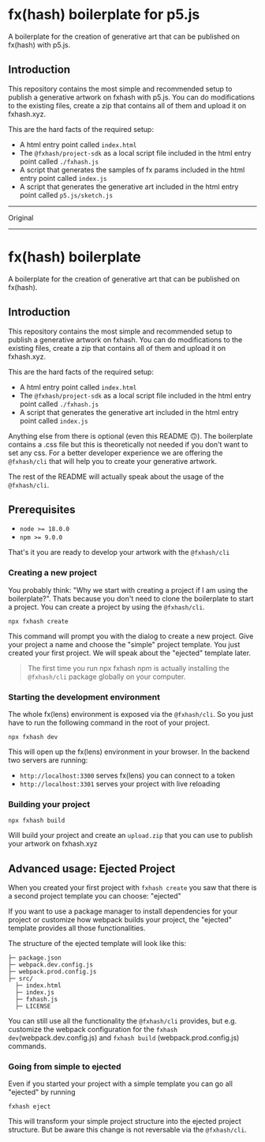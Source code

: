 # fx(hash) boilerplate for p5.js

A boilerplate for the creation of generative art that can be published on fx(hash) with p5.js.

## Introduction

This repository contains the most simple and recommended setup to publish a generative artwork on fxhash with p5.js.
You can do modifications to the existing files, create a zip that contains all of them and upload it on fxhash.xyz.

This are the hard facts of the required setup:
- A html entry point called `index.html`
- The `@fxhash/project-sdk` as a local script file included in the html entry point called `./fxhash.js`
- A script that generates the samples of fx params included in the html entry point called `index.js`
- A script that generates the generative art included in the html entry point called `p5.js/sketch.js`

---

Original

---

# fx(hash) boilerplate

A boilerplate for the creation of generative art that can be published on fx(hash).

## Introduction

This repository contains the most simple and recommended setup to publish a generative artwork on fxhash. You can do modifications to the existing files, create a zip that contains all of them and upload it on fxhash.xyz.

This are the hard facts of the required setup:
- A html entry point called `index.html`
- The `@fxhash/project-sdk` as a local script file included in the html entry point called `./fxhash.js`
- A script that generates the generative art included in the html entry point called `index.js`

Anything else from there is optional (even this README 🙃). The boilerplate contains a .css file but this is theoretically not needed if you don't want to set any css.
For a better developer experience we are offering the `@fxhash/cli` that will help you to create your generative artwork. 

The rest of the README will actually speak about the usage of the `@fxhash/cli`. 

## Prerequisites

- `node >= 18.0.0`
- `npm >= 9.0.0`

That's it you are ready to develop your artwork with the `@fxhash/cli`

### Creating a new project

You probably think: "Why we start with creating a project if I am using the boilerplate?". Thats because you don't need to clone the boilerplate to start a project. You can create a project by using the `@fxhash/cli`. 

```
npx fxhash create
```

This command will prompt you with the dialog to create a new project. Give your project a name and choose the "simple" project template. You just created your first project. We will speak about the "ejected" template later.

> The first time you run npx fxhash <command> npm is actually installing the `@fxhash/cli` package globally on your computer.

### Starting the development environment

The whole fx(lens) environment is exposed via the `@fxhash/cli`. So you just have to run the following command in the root of your project.

```
npx fxhash dev
```

This will open up the fx(lens) environment in your browser. In the backend two servers are running: 
- `http://localhost:3300` serves fx(lens) you can connect to a token
- `http://localhost:3301` serves your project with live reloading

### Building your project

```
npx fxhash build
```

Will build your project and create an `upload.zip` that you can use to publish your artwork on fxhash.xyz

## Advanced usage: Ejected Project

When you created your first project with `fxhash create` you saw that there is a second project template you can choose: "ejected"

If you want to use a package manager to install dependencies for your project or customize how webpack builds your project, the "ejected" template provides all those functionalities. 

The structure of the ejected template will look like this:
```
├─ package.json
├─ webpack.dev.config.js
├─ webpack.prod.config.js
├─ src/
  ├─ index.html
  ├─ index.js
  ├─ fxhash.js
  ├─ LICENSE
```

You can still use all the functionality the `@fxhash/cli` provides, but e.g. customize the webpack configuration for the `fxhash dev`(webpack.dev.config.js) and `fxhash build` (webpack.prod.config.js) commands.

### Going from simple to ejected

Even if you started your project with a simple template you can go all "ejected" by running

```
fxhash eject
```

This will transform your simple project structure into the ejected project structure. But be aware this change is not reversable via the `@fxhash/cli`.
